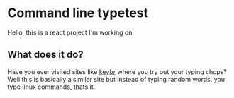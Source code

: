 # Command line typetest

Hello, this is a react project I'm working on.

## What does it do?

Have you ever visited sites like [keybr](https://www.keybr.com/) where you try out your typing chops? Well this is basically a similar site but instead of typing random words, you type linux commands, thats it.
